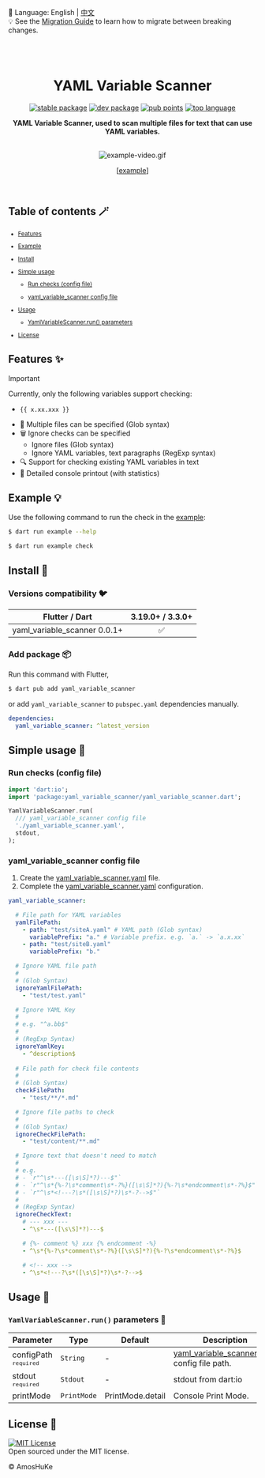 📓 Language: English | [中文](README-ZH.md)  
💡 See the [Migration Guide][] to learn how to migrate between breaking changes.  

<br/><br/>

<h1 align="center">YAML Variable Scanner</h1>

<p align="center">
  <a href="https://pub.dev/packages/yaml_variable_scanner"><img src="https://img.shields.io/pub/v/yaml_variable_scanner?color=3e4663&label=stable&logo=flutter" alt="stable package" /></a>
  <a href="https://pub.dev/packages/yaml_variable_scanner"><img src="https://img.shields.io/pub/v/yaml_variable_scanner?color=3e4663&label=dev&logo=flutter&include_prereleases" alt="dev package" /></a>
  <a href="https://pub.dev/packages/yaml_variable_scanner/score"><img src="https://img.shields.io/pub/points/yaml_variable_scanner?color=2E8B57&logo=flutter" alt="pub points" /></a>
  <a href="https://pub.dev/packages/yaml_variable_scanner"><img src="https://img.shields.io/github/languages/top/AmosHuKe/yaml_variable_scanner?color=00B4AB" alt="top language" /></a>
</p>

<p align="center">
  <strong>YAML Variable Scanner, used to scan multiple files for text that can use YAML variables.</strong>
</p>

<br/>

<div align="center">
  <img alt="example-video.gif" src="https://raw.githubusercontent.com/AmosHuKe/yaml_variable_scanner/main/README/example-video.gif" />

  [[example][]]

</div>

<br/>

## Table of contents 🪄

<sub>

- [Features](#features-)

- [Example](#example-)

- [Install](#install-)

- [Simple usage](#simple-usage-)

  - [Run checks (config file)](#run-checks-config-file)

  - [yaml_variable_scanner config file](#yaml_variable_scanner-config-file)

- [Usage](#usage-)

  - [YamlVariableScanner.run() parameters](#yamlvariablescannerrun-parameters-)

- [License](#license-)

</sub>


## Features ✨  

> [!IMPORTANT]  
> Currently, only the following variables support checking:  
> - `{{ x.xx.xxx }}`  

- 📂 Multiple files can be specified (Glob syntax)
- 🗑️ Ignore checks can be specified
  - Ignore files (Glob syntax)
  - Ignore YAML variables, text paragraphs (RegExp syntax)
- 🔍 Support for checking existing YAML variables in text
- 🔦 Detailed console printout (with statistics)


## Example 💡

Use the following command to run the check in the [example][]:

```sh
$ dart run example --help

$ dart run example check
```


## Install 🎯
### Versions compatibility 🐦  

| Flutter / Dart               | 3.19.0+ / 3.3.0+   |  
| ---                          | :----------------: |  
| yaml_variable_scanner 0.0.1+ | ✅                 |  


### Add package 📦  

Run this command with Flutter,  

```sh
$ dart pub add yaml_variable_scanner
```

or add `yaml_variable_scanner` to `pubspec.yaml` dependencies manually.  

```yaml
dependencies:
  yaml_variable_scanner: ^latest_version
```


## Simple usage 📖 
### Run checks (config file)

```dart
import 'dart:io';
import 'package:yaml_variable_scanner/yaml_variable_scanner.dart';

YamlVariableScanner.run(
  /// yaml_variable_scanner config file
  './yaml_variable_scanner.yaml',
  stdout,
);
```


### yaml_variable_scanner config file

1. Create the [yaml_variable_scanner.yaml][] file.  
2. Complete the [yaml_variable_scanner.yaml][] configuration.  

```yaml
yaml_variable_scanner:

  # File path for YAML variables
  yamlFilePath:
    - path: "test/siteA.yaml" # YAML path (Glob syntax)
      variablePrefix: "a." # Variable prefix. e.g. `a.` -> `a.x.xx`
    - path: "test/siteB.yaml"
      variablePrefix: "b."

  # Ignore YAML file path
  #
  # (Glob Syntax)
  ignoreYamlFilePath:
    - "test/test.yaml"

  # Ignore YAML Key
  #
  # e.g. "^a.bb$"
  #
  # (RegExp Syntax)
  ignoreYamlKey:
    - ^description$
  
  # File path for check file contents
  #
  # (Glob Syntax)
  checkFilePath:
    - "test/**/*.md"

  # Ignore file paths to check
  #
  # (Glob Syntax)
  ignoreCheckFilePath:
    - "test/content/**.md"

  # Ignore text that doesn't need to match
  #
  # e.g. 
  # - `r"^\s*---([\s\S]*?)---$"`
  # - `r"^\s*{%-?\s*comment\s*-?%}([\s\S]*?){%-?\s*endcomment\s*-?%}$"`
  # - `r"^\s*<!---?\s*([\s\S]*?)\s*-?-->$"`
  #
  # (RegExp Syntax)
  ignoreCheckText:
    # --- xxx ---
    - ^\s*---([\s\S]*?)---$

    # {%- comment %} xxx {% endcomment -%}
    - ^\s*{%-?\s*comment\s*-?%}([\s\S]*?){%-?\s*endcomment\s*-?%}$

    # <!-- xxx -->
    - ^\s*<!---?\s*([\s\S]*?)\s*-?-->$
```


## Usage 📖  
### `YamlVariableScanner.run()` parameters 🤖  

| Parameter | Type | Default | Description |  
| --- | --- | --- | --- |
| configPath <sup>`required`</sup> | `String` | - | [yaml_variable_scanner.yaml][] config file path. |  
| stdout <sup>`required`</sup> | `Stdout` | - | stdout from dart:io |  
| printMode | `PrintMode` | PrintMode.detail | Console Print Mode. |  


## License 📄  

[![MIT License](https://img.shields.io/badge/license-MIT-green)](https://github.com/AmosHuKe/yaml_variable_scanner/blob/main/LICENSE)  
Open sourced under the MIT license.  

© AmosHuKe


[Migration Guide]: https://github.com/AmosHuKe/yaml_variable_scanner/blob/main/guides/migration_guide.md
[yaml_variable_scanner.yaml]: https://github.com/AmosHuKe/yaml_variable_scanner/blob/main/yaml_variable_scanner.yaml
[example]: https://github.com/AmosHuKe/yaml_variable_scanner/tree/main/example